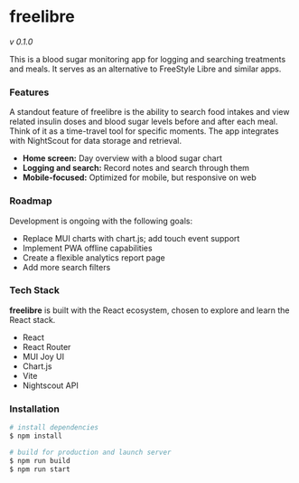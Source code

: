# freelibre

_v 0.1.0_

This is a blood sugar monitoring app for logging and searching treatments and meals. It serves as an alternative to FreeStyle Libre and similar apps.

### Features
A standout feature of freelibre is the ability to search food intakes and view related insulin doses and blood sugar levels before and after each meal. Think of it as a time-travel tool for specific moments. The app integrates with NightScout for data storage and retrieval.
- **Home screen:** Day overview with a blood sugar chart
- **Logging and search:** Record notes and search through them
- **Mobile-focused:** Optimized for mobile, but responsive on web

### Roadmap
Development is ongoing with the following goals:
- Replace MUI charts with chart.js; add touch event support
- Implement PWA offline capabilities
- Create a flexible analytics report page
- Add more search filters

### Tech Stack
**freelibre** is built with the React ecosystem, chosen to explore and learn the React stack.
- React
- React Router
- MUI Joy UI
- Chart.js
- Vite
- Nightscout API

### Installation
```bash
# install dependencies
$ npm install

# build for production and launch server
$ npm run build
$ npm run start

```
